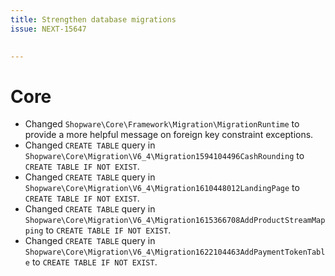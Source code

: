 ```yaml
---
title: Strengthen database migrations
issue: NEXT-15647

 
---
```

# Core
* Changed `Shopware\Core\Framework\Migration\MigrationRuntime` to provide a more helpful message on foreign key constraint exceptions.
* Changed `CREATE TABLE` query in `Shopware\Core\Migration\V6_4\Migration1594104496CashRounding` to `CREATE TABLE IF NOT EXIST`. 
* Changed `CREATE TABLE` query in `Shopware\Core\Migration\V6_4\Migration1610448012LandingPage` to `CREATE TABLE IF NOT EXIST`.
* Changed `CREATE TABLE` query in `Shopware\Core\Migration\V6_4\Migration1615366708AddProductStreamMapping` to `CREATE TABLE IF NOT EXIST`.
* Changed `CREATE TABLE` query in `Shopware\Core\Migration\V6_4\Migration1622104463AddPaymentTokenTable` to `CREATE TABLE IF NOT EXIST`.
